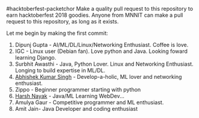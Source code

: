 #hacktoberfest-packetchor
Make a quality pull request to this repository to earn hacktoberfest 2018 goodies.
Anyone from MNNIT can make a pull request to this repository, as long as it exists.

Let me begin by making the first commit:


1. Dipunj Gupta - AI/ML/DL/Linux/Networking Enthusiast. Coffee is love.
2. IGC - Linux user (Debian fan). Love python and Java. Looking foward learning Django.
3. Surbhit Awasthi - Java, Python Lover. Linux and Networking Enthusiast. Longing to build expertise in ML/DL.
4. [Abhishek Kumar Singh](https://github.com/Abhishek1103) - Develop-a-holic, ML lover and networking enthusiast.
5. Zippo - Beginner programmer starting with python
6. [Harsh Nayak](https://github.com/harshnayak97) - Java/ML Learning WebDev...
7. Amulya Gaur - Competitive programmer and ML enthusiast. 
8. Amit Jain- Java Developer and coding enthusiast
